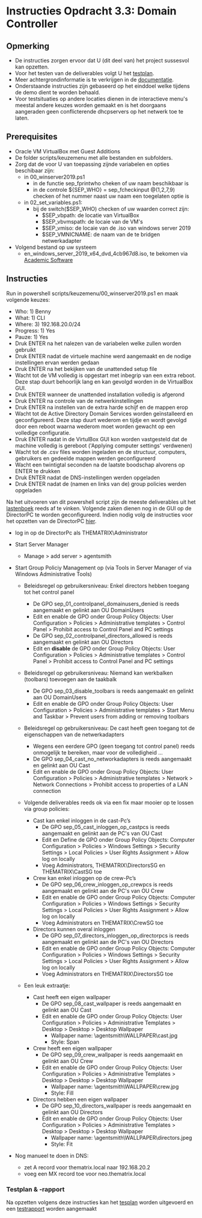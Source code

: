 # Instructies Opdracht 3.3: Domain Controller

## Opmerking
  * De instructies zorgen ervoor dat U (dit deel van) het project sussesvol kan opzetten.
  * Voor het testen van de deliverables volgt U het [testplan](agentsmith_testplan.md).
  * Meer achtergrondinformatie is te verkrijgen in de [documentatie](agentsmith_documentatie.md).
  * Onderstaande instructies zijn gebaseerd op het einddoel welke tijdens de demo dient te worden behaald.
  * Voor testsituaties op andere locaties dienen in de interactieve menu's meestal andere keuzes worden gemaakt en is het doorgaans aangeraden geen conflicterende dhcpservers op het netwerk toe te laten.

## Prerequisites
  * Oracle VM VirtualBox met Guest Additions
  * De folder scripts/keuzemenu met alle bestanden en subfolders.
  * Zorg dat de voor U van toepassing zijnde variabelen en opties beschibaar zijn:
    * in 00_winserver2019.ps1
      * in de functie sep_fprintwho cheken of uw naam beschikbaar is
      * in de controle ${SEP_WHO} = sep_fcheckinput @(1,2,7,9) checken of het nummer naast uw naam een toegelaten optie is 
    * in 02_set_variables.ps1:
      * bij de switch($SEP_WHO) checken of uw waarden correct zijn:
        * $SEP_vbpath: de locatie van VirtualBox
        * $SEP_vbvmspath: de locaie van de VM's
        * $SEP_vmiso: de locaie van de .iso van windows server 2019
        * $SEP_VMNICNAME: de naam van de te bridgen netwerkadapter
  * Volgend bestand op uw systeem
    * en_windows_server_2019_x64_dvd_4cb967d8.iso, te bekomen via [Academic Software](https://downloads.academicsoftware.eu/windowsserver2019/en_windows_server_2019_x64_dvd_4cb967d8.iso)

## Instructies
Run in powershell scripts/keuzemenu/00_winserver2019.ps1 en maak volgende keuzes:
  * Who: 1) Benny
  * What: 1) CLI
  * Where: 3) 192.168.20.0/24
  * Progress: 1) Yes
  * Pauze: 1) Yes
  * Druk ENTER na het nalezen van de variabelen welke zullen worden gebruikt
  * Druk ENTER nadat de virtuele machine werd aangemaakt en de nodige instellingen ervan werden gedaan
  * Druk ENTER na het bekijken van de unattended setup file
  * Wacht tot de VM volledig is opgestart met inbegrip van een extra reboot. Deze stap duurt behoorlijk lang en kan gevolgd worden in de VirtualBox GUI.
  * Druk ENTER wanneer de unattended installation volledig is afgerond
  * Druk ENTER na controle van de netwerkinstellingen
  * Druk ENTER na instellen van de extra harde schijf en de mappen erop
  * Wacht tot de Active Directory Domain Services worden geïnstalleerd en geconfigureerd. Deze stap duurt wederom en tijdje en wordt gevolgd door een reboot waarna wederom moet worden gewacht op een volledige configuratie.
  * Druk ENTER nadat in de VirtulBox GUI kon worden vastgesteld dat de machine volledig is gereboot ('Applying computer settings' verdwenen)
  * Wacht tot de .csv files worden ingeladen en de structuur, computers, gebruikers en gedeelde mappen werden geconfigureerd
  * Wacht een twintigtal seconden na de laatste boodschap alvorens op ENTER te drukken
  * Druk ENTER nadat de DNS-instellingen werden opgeladen
  * Druk ENTER nadat de (namen en links van de) group policies werden opgeladen

Na het uitvoeren van dit powershell script zijn de meeste deliverables uit het [lastenboek](agentsmith_lastenboek.md) reeds af te vinken. Volgende zaken dienen nog in de GUI op de DirectorPC te worden geconfigureerd. Indien nodig volg de instructies voor het opzetten van de DirectorPC [hier](../OpdrachtWindows10/windows10_instructies.md).

* log in op de DirectorPc als THEMATRIX\Administrator
* Start Server Manager
  * Manage > add server > agentsmith

* Start Group Policiy Management op (via Tools in Server Manager of via Windows Administrative Tools)
  * Beleidsregel op gebruikersniveau: Enkel directors hebben toegang tot het control panel
    * De GPO sep_01_controlpanel_domainusers_denied is reeds aangemaakt en gelinkt aan OU DomainUsers
    * Edit en enable de GPO onder Group Policy Objects: User Configuration > Policies > Administrative templates > Control Panel > Prohibit access to Control Panel and PC settings
    * De GPO sep_02_controlpanel_directors_allowed is reeds aangemaakt en gelinkt aan OU Directors
    * Edit en **disable** de GPO onder Group Policy Objects: User Configuration > Policies > Administrative templates > Control Panel > Prohibit access to Control Panel and PC settings


  * Beleidsregel op gebruikersniveau: Niemand kan werkbalken (toolbars) toevoegen aan de taakbalk
    * De GPO sep_03_disable_toolbars is reeds aangemaakt en gelinkt aan OU DomainUsers
    * Edit en enable de GPO onder Group Policy Objects: User Configuration > Policies > Administrative templates > Start Menu and Taskbar > Prevent users from adding or removing toolbars


  * Beleidsregel op gebruikersniveau: De cast heeft geen toegang tot de eigenschappen van de netwerkadapters
    * Wegens een eerdere GPO (geen toegang tot control panel) reeds onmogelijk te bereiken, maar voor de volledigheid ...
    * De GPO sep_04_cast_no_networkadapters is reeds aangemaakt en gelinkt aan OU Cast
    * Edit en enable de GPO onder Group Policy Objects: User Configuration > Policies > Administrative templates > Network > Network Connections > Prohibit access to properties of a LAN connection


  * Volgende deliverables reeds ok via een fix maar mooier op te lossen via group policies:
    * Cast kan enkel inloggen in de cast-Pc’s
      * De GPO sep_05_cast_inloggen_op_castpcs is reeds aangemaakt en gelinkt aan de PC's van OU Cast
      * Edit en Define de GPO onder Group Policy Objects: Computer Configuration > Policies > Windows Settings > Security Settings > Local Policies > User Rights Assignment > Allow log on locally
      * Voeg Administrators, THEMATRIX\DirectorsSG en THEMATRIX\CastSG toe
    * Crew kan enkel inloggen op de crew-Pc’s
      * De GPO sep_06_crew_inloggen_op_crewpcs is reeds aangemaakt en gelinkt aan de PC's van OU Crew
      * Edit en enable de GPO onder Group Policy Objects: Computer Configuration > Policies > Windows Settings > Security Settings > Local Policies > User Rights Assignment > Allow log on locally
      * Voeg Administrators en THEMATRIX\CrewSG toe
    * Directors kunnen overal inloggen
      * De GPO sep_07_directors_inloggen_op_directorpcs is reeds aangemaakt en gelinkt aan de PC's van OU Directors
      * Edit en enable de GPO onder Group Policy Objects: Computer Configuration > Policies > Windows Settings > Security Settings > Local Policies > User Rights Assignment > Allow log on locally
      * Voeg Administrators en THEMATRIX\DirectorsSG toe
  
  
  * Een leuk extraatje:
    * Cast heeft een eigen wallpaper
      * De GPO sep_08_cast_wallpaper is reeds aangemaakt en gelinkt aan OU Cast
      * Edit en enable de GPO onder Group Policy Objects: User Configuration > Policies > Administrative Templates > Desktop > Desktop > Desktop Wallpaper
        * Wallpaper name: \\agentsmith\WALLPAPER\cast.jpg
        * Style: Span
    * Crew heeft een eigen wallpaper
      * De GPO sep_09_crew_wallpaper is reeds aangemaakt en gelinkt aan OU Crew
      * Edit en enable de GPO onder Group Policy Objects: User Configuration > Policies > Administrative Templates > Desktop > Desktop > Desktop Wallpaper
        * Wallpaper name: \\agentsmith\WALLPAPER\crew.jpg
        * Style: Fill
    * Directors hebben een eigen wallpaper
      * De GPO sep_10_directors_wallpaper is reeds aangemaakt en gelinkt aan OU Directors
      * Edit en enable de GPO onder Group Policy Objects: User Configuration > Policies > Administrative Templates > Desktop > Desktop > Desktop Wallpaper
        * Wallpaper name: \\agentsmith\WALLPAPER\directors.jpeg
        * Style: Fit

* Nog manueel te doen in DNS:
  * zet A record voor thematrix.local naar 192.168.20.2
  * voeg een MX record toe voor neo.thematrix.local


### Testplan & -rapport

Na opzetten volgens deze instructies kan het [tesplan](agentsmith_testplan.md) worden uitgevoerd en een [testrapport](agentsmith_testrapport.md) worden aangemaakt